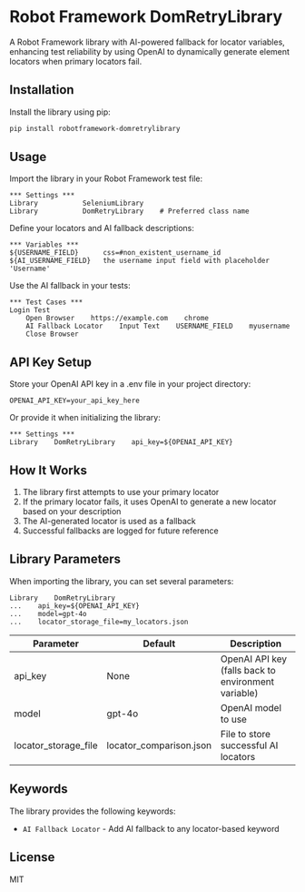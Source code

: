 # Robot Framework DomRetryLibrary

A Robot Framework library with AI-powered fallback for locator variables, enhancing test reliability by using OpenAI to dynamically generate element locators when primary locators fail.

## Installation

Install the library using pip:

```bash
pip install robotframework-domretrylibrary
```

## Usage

Import the library in your Robot Framework test file:

```robotframework
*** Settings ***
Library           SeleniumLibrary
Library           DomRetryLibrary    # Preferred class name
```

Define your locators and AI fallback descriptions:

```robotframework
*** Variables ***
${USERNAME_FIELD}      css=#non_existent_username_id
${AI_USERNAME_FIELD}   the username input field with placeholder 'Username'
```

Use the AI fallback in your tests:

```robotframework
*** Test Cases ***
Login Test
    Open Browser    https://example.com    chrome
    AI Fallback Locator    Input Text    USERNAME_FIELD    myusername
    Close Browser
```

## API Key Setup

Store your OpenAI API key in a .env file in your project directory:

```
OPENAI_API_KEY=your_api_key_here
```

Or provide it when initializing the library:

```robotframework
*** Settings ***
Library    DomRetryLibrary    api_key=${OPENAI_API_KEY}
```

## How It Works

1. The library first attempts to use your primary locator
2. If the primary locator fails, it uses OpenAI to generate a new locator based on your description
3. The AI-generated locator is used as a fallback
4. Successful fallbacks are logged for future reference

## Library Parameters

When importing the library, you can set several parameters:

```robotframework
Library    DomRetryLibrary    
...    api_key=${OPENAI_API_KEY}    
...    model=gpt-4o    
...    locator_storage_file=my_locators.json
```

| Parameter | Default | Description |
|-----------|---------|-------------|
| api_key | None | OpenAI API key (falls back to environment variable) |
| model | gpt-4o | OpenAI model to use |
| locator_storage_file | locator_comparison.json | File to store successful AI locators |

## Keywords

The library provides the following keywords:

- `AI Fallback Locator` - Add AI fallback to any locator-based keyword

## License

MIT 